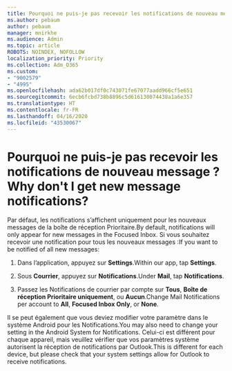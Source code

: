 ```yaml
---
title: Pourquoi ne puis-je pas recevoir les notifications de nouveau message ?
ms.author: pebaum
author: pebaum
manager: mnirkhe
ms.audience: Admin
ms.topic: article
ROBOTS: NOINDEX, NOFOLLOW
localization_priority: Priority
ms.collection: Adm_O365
ms.custom:
- "9002579"
- "4995"
ms.openlocfilehash: ada62b017df0c743071fe67077aadd966cf5e651
ms.sourcegitcommit: 6ecb6fcbd738b8896c5d616130074438a1a6e357
ms.translationtype: HT
ms.contentlocale: fr-FR
ms.lasthandoff: 04/16/2020
ms.locfileid: "43530067"
---
```

# <a name="why-dont-i-get-new-message-notifications"></a><span data-ttu-id="9e60a-102">Pourquoi ne puis-je pas recevoir les notifications de nouveau message ?</span><span class="sxs-lookup"><span data-stu-id="9e60a-102">Why don't I get new message notifications?</span></span>

<span data-ttu-id="9e60a-103">Par défaut, les notifications s’affichent uniquement pour les nouveaux messages de la boîte de réception Prioritaire.</span><span class="sxs-lookup"><span data-stu-id="9e60a-103">By default, notifications will only appear for new messages in the Focused Inbox.</span></span> <span data-ttu-id="9e60a-104">Si vous souhaitez recevoir une notification pour tous les nouveaux messages :</span><span class="sxs-lookup"><span data-stu-id="9e60a-104">If you want to be notified of all new messages:</span></span>

1. <span data-ttu-id="9e60a-105">Dans l’application, appuyez sur **Settings**.</span><span class="sxs-lookup"><span data-stu-id="9e60a-105">Within our app, tap **Settings**.</span></span>

2. <span data-ttu-id="9e60a-106">Sous **Courrier**, appuyez sur **Notifications**.</span><span class="sxs-lookup"><span data-stu-id="9e60a-106">Under **Mail**, tap **Notifications**.</span></span>

3. <span data-ttu-id="9e60a-107">Passez les Notifications de courrier par compte sur **Tous**, **Boîte de réception Prioritaire uniquement**, ou **Aucun**.</span><span class="sxs-lookup"><span data-stu-id="9e60a-107">Change Mail Notifications per account to **All**, **Focused Inbox Only**, or **None**.</span></span>

<span data-ttu-id="9e60a-108">Il se peut également que vous deviez modifier votre paramètre dans le système Android pour les Notifications.</span><span class="sxs-lookup"><span data-stu-id="9e60a-108">You may also need to change your setting in the Android System for Notifications.</span></span> <span data-ttu-id="9e60a-109">Celui-ci est différent pour chaque appareil, mais veuillez vérifier que vos paramètres système autorisent la réception de notifications par Outlook.</span><span class="sxs-lookup"><span data-stu-id="9e60a-109">This is different for each device, but please check that your system settings allow for Outlook to receive notifications.</span></span>
